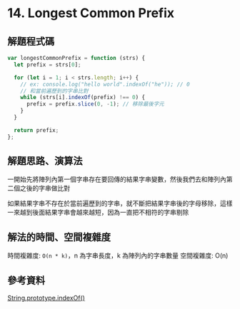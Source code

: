 # 14. Longest Common Prefix

## 解題程式碼

```javascript
var longestCommonPrefix = function (strs) {
  let prefix = strs[0];

  for (let i = 1; i < strs.length; i++) {
    // ex: console.log("hello world".indexOf("he")); // 0
    // 和當前遍歷到的字串比對
    while (strs[i].indexOf(prefix) !== 0) {
      prefix = prefix.slice(0, -1); // 移除最後字元
    }
  }

  return prefix;
};
```

## 解題思路、演算法

一開始先將陣列內第一個字串存在要回傳的結果字串變數，然後我們去和陣列內第二個之後的字串做比對

如果結果字串不存在於當前遍歷到的字串，就不斷把結果字串後的字母移除，這樣一來越到後面結果字串會越來越短，因為一直把不相符的字串剔除

## 解法的時間、空間複雜度

時間複雜度: `O(n * k)`，n 為字串長度，k 為陣列內的字串數量
空間複雜度: O(n)

## 參考資料

[String.prototype.indexOf()](https://developer.mozilla.org/en-US/docs/Web/JavaScript/Reference/Global_Objects/String/indexOf)
